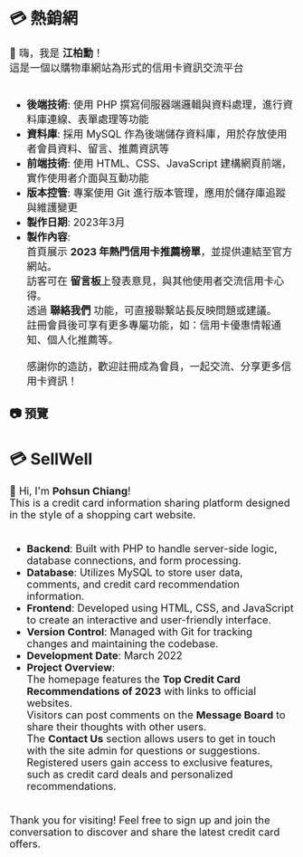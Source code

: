 <h1>💳 熱銷網</h1>
<span style="font-size:18px;">
👋 嗨，我是 <b>江柏勳</b>！<br>
這是一個以購物車網站為形式的信用卡資訊交流平台<br>
<br>

- **後端技術**: 使用 PHP 撰寫伺服器端邏輯與資料處理，進行資料庫連線、表單處理等功能<br>
- **資料庫**: 採用 MySQL 作為後端儲存資料庫，用於存放使用者會員資料、留言、推薦資訊等<br>
- **前端技術**: 使用 HTML、CSS、JavaScript 建構網頁前端，實作使用者介面與互動功能<br>
- **版本控管**: 專案使用 Git 進行版本管理，應用於儲存庫追蹤與維護變更<br>
- **製作日期**: 2023年3月<br>
- **製作內容**: <br>
首頁展示 <b>2023 年熱門信用卡推薦榜單</b>，並提供連結至官方網站。<br>
訪客可在 <b>留言板</b>上發表意見，與其他使用者交流信用卡心得。<br>
透過 <b>聯絡我們</b> 功能，可直接聯繫站長反映問題或建議。<br>
註冊會員後可享有更多專屬功能，如：信用卡優惠情報通知、個人化推薦等。<br><br>
感謝你的造訪，歡迎註冊成為會員，一起交流、分享更多信用卡資訊！<br>
</span>

## 📷 預覽

<h1>💳 SellWell</h1>
<span style="font-size:18px;">
👋 Hi, I'm <b>Pohsun Chiang</b>!<br>
This is a credit card information sharing platform designed in the style of a shopping cart website.<br>
<br>

- **Backend**: Built with PHP to handle server-side logic, database connections, and form processing.<br>
- **Database**: Utilizes MySQL to store user data, comments, and credit card recommendation information.<br>
- **Frontend**: Developed using HTML, CSS, and JavaScript to create an interactive and user-friendly interface.<br>
- **Version Control**: Managed with Git for tracking changes and maintaining the codebase.<br>
- **Development Date**: March 2022<br>
- **Project Overview**: <br>
The homepage features the <b>Top Credit Card Recommendations of 2023</b> with links to official websites.<br>
Visitors can post comments on the <b>Message Board</b> to share their thoughts with other users.<br>
The <b>Contact Us</b> section allows users to get in touch with the site admin for questions or suggestions.<br>
Registered users gain access to exclusive features, such as credit card deals and personalized recommendations.<br><br>

Thank you for visiting! Feel free to sign up and join the conversation to discover and share the latest credit card offers.<br>
</span>